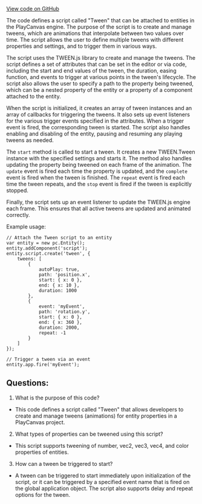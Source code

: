 [View code on GitHub](https://github.com/playcanvas/engine/scripts/animation/tween.js)

The code defines a script called "Tween" that can be attached to entities in the PlayCanvas engine. The purpose of the script is to create and manage tweens, which are animations that interpolate between two values over time. The script allows the user to define multiple tweens with different properties and settings, and to trigger them in various ways.

The script uses the TWEEN.js library to create and manage the tweens. The script defines a set of attributes that can be set in the editor or via code, including the start and end values of the tween, the duration, easing function, and events to trigger at various points in the tween's lifecycle. The script also allows the user to specify a path to the property being tweened, which can be a nested property of the entity or a property of a component attached to the entity.

When the script is initialized, it creates an array of tween instances and an array of callbacks for triggering the tweens. It also sets up event listeners for the various trigger events specified in the attributes. When a trigger event is fired, the corresponding tween is started. The script also handles enabling and disabling of the entity, pausing and resuming any playing tweens as needed.

The `start` method is called to start a tween. It creates a new TWEEN.Tween instance with the specified settings and starts it. The method also handles updating the property being tweened on each frame of the animation. The `update` event is fired each time the property is updated, and the `complete` event is fired when the tween is finished. The `repeat` event is fired each time the tween repeats, and the `stop` event is fired if the tween is explicitly stopped.

Finally, the script sets up an event listener to update the TWEEN.js engine each frame. This ensures that all active tweens are updated and animated correctly.

Example usage:

```
// Attach the Tween script to an entity
var entity = new pc.Entity();
entity.addComponent('script');
entity.script.create('tween', {
    tweens: [
        {
            autoPlay: true,
            path: 'position.x',
            start: { x: 0 },
            end: { x: 10 },
            duration: 1000
        },
        {
            event: 'myEvent',
            path: 'rotation.y',
            start: { x: 0 },
            end: { x: 360 },
            duration: 2000,
            repeat: -1
        }
    ]
});

// Trigger a tween via an event
entity.app.fire('myEvent');
```
## Questions: 
 1. What is the purpose of this code?
- This code defines a script called "Tween" that allows developers to create and manage tweens (animations) for entity properties in a PlayCanvas project.

2. What types of properties can be tweened using this script?
- This script supports tweening of number, vec2, vec3, vec4, and color properties of entities.

3. How can a tween be triggered to start?
- A tween can be triggered to start immediately upon initialization of the script, or it can be triggered by a specified event name that is fired on the global application object. The script also supports delay and repeat options for the tween.